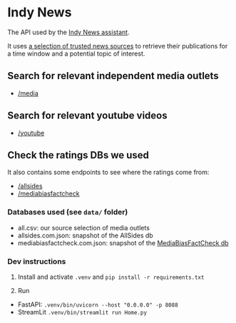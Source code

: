 # Indy News

The API used by the [Indy News assistant](https://indy-news.instrukt.ai).

It uses [a selection of trusted news sources](https://github.com/Morriz/indy-news/blob/main/data/all.csv) to retrieve their publications for a time window and a potential topic of interest.

## Search for relevant independent media outlets

- [/media](http://127.0.0.1:8000/media?names=The%20Grayzone,Al%20Jazeera,Democracy%20Now)

## Search for relevant youtube videos

- [/youtube](http://127.0.0.1:8000/youtube?channels=@thegrayzone7996,@aljazeeraenglish,@DemocracyNow&query=israel&end_date=2025-12-12&period_days=90)

## Check the ratings DBs we used

It also contains some endpoints to see where the ratings come from:

- [/allsides](http://127.0.0.1:8000/allsides?query=israel)
- [/mediabiasfactcheck](http://127.0.0.1:8000/mediabiasfactcheck?query=israel)

### Databases used (see `data/` folder)

- all.csv: our source selection of media outlets
- allsides.com.json: snapshot of the AllSides db
- mediabiasfactcheck.com.json: snapshot of the [MediaBiasFactCheck db](https://mediabiasfactcheck.com)

### Dev instructions

1. Install and activate `.venv` and `pip install -r requirements.txt`

2. Run

- FastAPI: `.venv/bin/uvicorn --host "0.0.0.0" -p 8088`
- StreamLit `.venv/bin/streamlit run Home.py`
